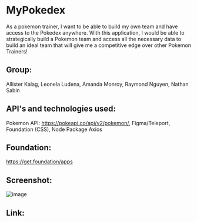 # MyPokedex
As a pokemon trainer, I want to be able to build my own team and have access to the Pokedex anywhere. With this application, I would be able to strategically build a Pokemon team and access all the necessary data to build an ideal team that will give me a competitive edge over other Pokemon Trainers!

## Group:
 Allister Kalag,
 Leonela Ludena,
 Amanda Monroy,
 Raymond Nguyen,
 Nathan Sabin

## API's and technologies used:
Pokemon API: https://pokeapi.co/api/v2/pokemon/,
Figma/Teleport,
Foundation (CSS),
Node Package Axios

## Foundation:
https://get.foundation/apps

## Screenshot:
![image](https://github.com/smokhadar/project1-mean-memes/assets/127148387/4bb09913-0d2a-4538-b1fa-a62ac3e8ed95)

## Link: 

